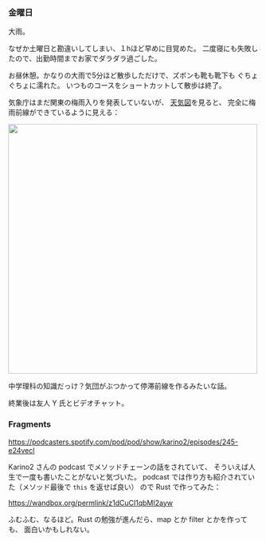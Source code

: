 ### 金曜日

大雨。

なぜか土曜日と勘違いしてしまい、１hほど早めに目覚めた。
二度寝にも失敗したので、出勤時間までお家でダラダラ過ごした。

お昼休憩。かなりの大雨で5分ほど散歩しただけで、ズボンも靴も靴下も
ぐちょぐちょに濡れた。
いつものコースをショートカットして散歩は終了。

気象庁はまだ関東の梅雨入りを発表していないが、
[天気図](https://www.jma.go.jp/bosai/weather_map/)を見ると、
完全に梅雨前線ができているように見える：

<img src="https://i.imgur.com/x4nLffi.png" width="500">

中学理科の知識だっけ？気団がぶつかって停滞前線を作るみたいな話。

終業後は友人 Y 氏とビデオチャット。

### Fragments

https://podcasters.spotify.com/pod/pod/show/karino2/episodes/245-e24vecl

Karino2 さんの podcast でメソッドチェーンの話をされていて、
そういえば人生で一度も書いたことがないと気づいた。
podcast では作り方も紹介されていた（メソッド最後で `this` を返せば良い）
ので Rust で作ってみた：

https://wandbox.org/permlink/z1dCuCl1qbMI2ayw

ふむふむ、なるほど。Rust の勉強が進んだら、map とか filter とかを作っても、
面白いかもしれない。